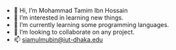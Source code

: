 - 👋 Hi, I’m Mohammad Tamim Ibn Hossain
- 👀 I’m interested in learning new things.
- 🌱 I’m currently learning some programming languages.
- 💞️ I’m looking to collaborate on any project.
- 📫 siamulmubin@iut-dhaka.edu

<!---
Tamim200042130/Tamim200042130 is a ✨ special ✨ repository because its `README.md` (this file) appears on your GitHub profile.
You can click the Preview link to take a look at your changes.
--->
